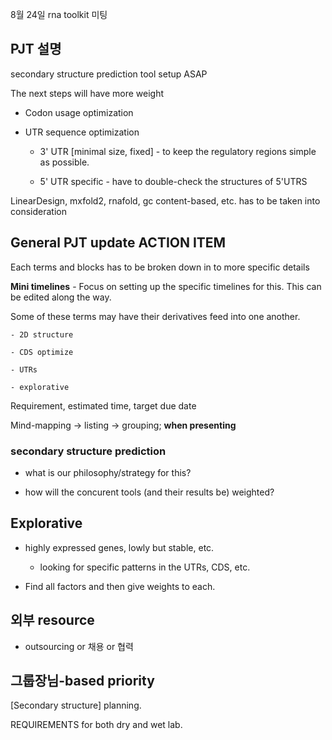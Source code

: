 8월 24일 rna toolkit 미팅

## PJT 설명

secondary structure prediction tool setup ASAP

The next steps will have more weight

- Codon usage optimization

- UTR sequence optimization

    - 3' UTR [minimal size, fixed] - to keep the regulatory regions simple as possible.

    - 5' UTR specific - have to double-check the structures of 5'UTRS

LinearDesign, mxfold2, rnafold, gc content-based, etc. has to be taken into consideration

## General PJT update **ACTION ITEM**
Each terms and blocks has to be broken down in to more specific details

**Mini timelines** - Focus on setting up the specific timelines for this. This can be edited along the way.

Some of these terms may have their derivatives feed into one another.

    - 2D structure

    - CDS optimize

    - UTRs

    - explorative

Requirement, estimated time, target due date

Mind-mapping -> listing -> grouping; **when presenting**

### secondary structure prediction

- what is our philosophy/strategy for this?

- how will the concurent tools (and their results be) weighted?

## Explorative

- highly expressed genes, lowly but stable, etc.

    - looking for specific patterns in the UTRs, CDS, etc.

- Find all factors and then give weights to each.

## 외부 resource

- outsourcing or 채용 or 협력

## 그룹장님-based priority

[Secondary structure] planning.

REQUIREMENTS for both dry and wet lab.


